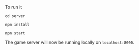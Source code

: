 To run it
<p>
  <code>cd server</code>
</p>
<p>
  <code>npm install</code>
</p>
<p>
  <code>npm start</code>
</p>

The game server will now be running locally on `localhost:8000`.
